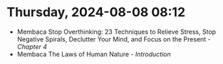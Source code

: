 # Thursday, 2024-08-08 08:12

- Membaca Stop Overthinking: 23 Techniques to Relieve Stress, Stop Negative Spirals, Declutter Your Mind, and Focus on the Present - *Chapter 4*
- Membaca The Laws of Human Nature - *Introduction*